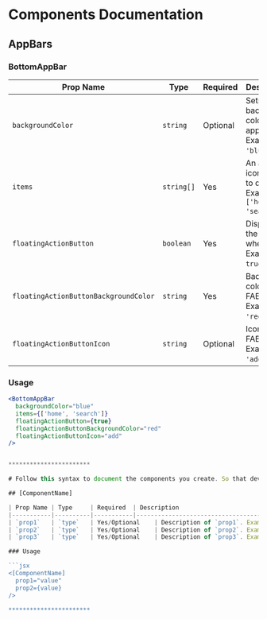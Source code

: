 # Components Documentation


## AppBars
### BottomAppBar

| Prop Name                         | Type      | Required  | Description                                                          |
|------------------------------------|-----------|-----------|----------------------------------------------------------------------|
| `backgroundColor`                  | `string`  | Optional        | Sets the background color of the app bar. Example: `'blue'`.          |
| `items`                            | `string[]`| Yes       | An array of icon names to display. Example: `['home', 'search']`.     |
| `floatingActionButton`             | `boolean` | Yes       | Displays the FAB when `true`. Example: `true`.                        |
| `floatingActionButtonBackgroundColor` | `string`  | Yes       | Background color of the FAB. Example: `'red'`.                        |
| `floatingActionButtonIcon`         | `string`  | Optional        | Icon for the FAB. Example: `'add'`.                                   |

### Usage

```jsx
<BottomAppBar
  backgroundColor="blue"
  items={['home', 'search']}
  floatingActionButton={true}
  floatingActionButtonBackgroundColor="red"
  floatingActionButtonIcon="add"
/>


***********************

# Follow this syntax to document the components you create. So that devs | end user can benefit from it. ♨️

## [ComponentName]

| Prop Name | Type     | Required  | Description                                                   |
|-----------|----------|-----------|---------------------------------------------------------------|
| `prop1`   | `type`   | Yes/Optional    | Description of `prop1`. Example: `example value`.              |
| `prop2`   | `type`   | Yes/Optional    | Description of `prop2`. Example: `example value`.              |
| `prop3`   | `type`   | Yes/Optional    | Description of `prop3`. Example: `example value`.              |

### Usage

```jsx
<[ComponentName]
  prop1="value"
  prop2={value}
/>

***********************